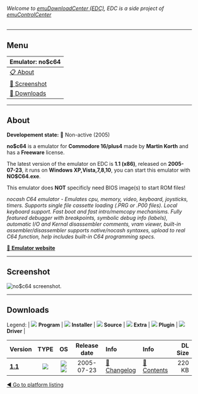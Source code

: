 ###### Welcome to [emuDownloadCenter (EDC)](https://github.com/PhoenixInteractiveNL/emuDownloadCenter/wiki/), EDC is a side project of [emuControlCenter](https://github.com/PhoenixInteractiveNL/emuControlCenter/wiki/)
***
## Menu
| **Emulator: no$c64** |
|:---------|
| [:clipboard: About](#about) |
| [:sunrise: Screenshot](#screen) |
| [:floppy_disk: Downloads](#downloads) |
***
## About
**Developement state:** :red_circle: Non-active (2005)

**no$c64** is a emulator for **Commodore 16/plus4** made by **Martin Korth** and has a **Freeware** license.

The latest version of the emulator on EDC is **1.1 (x86)**, released on **2005-07-23**, it runs on **Windows XP,Vista,7,8,10**, you can start this emulator with **NO$C64.exe**.

This emulator does **NOT** specificly need BIOS image(s) to start ROM files!

_nocash C64 emulator - Emulates cpu, memory, video, keyboard, joysticks, timers. Supports single file cassette loading (.PRG or .P00 files). Local keyboard support. Fast boot and fast intro/memcopy mechanisms. Fully featured debugger with breakpoints, symbolic debug info (labels), automatic I/O and Kernal disassembler comments, vram viewer, built-in assembler/disassembler supports native/nocash syntaxes, upload to real C64 function, help includes built-in C64 programming specs._

[:link: **Emulator website**](http://problemkaputt.de/index.htm)
***
## Screenshot
![](https://raw.githubusercontent.com/PhoenixInteractiveNL/emuDownloadCenter/master/hooks/noc64/emulator_screen_01.jpg "no$c64 screenshot.")
***
## Downloads
Legend:
| ![](https://raw.githubusercontent.com/wiki/PhoenixInteractiveNL/emuDownloadCenter/images_misc/icon_program_24.png) **Program** | 
![](https://raw.githubusercontent.com/wiki/PhoenixInteractiveNL/emuDownloadCenter/images_misc/icon_installer_24.png) **Installer** | 
![](https://raw.githubusercontent.com/wiki/PhoenixInteractiveNL/emuDownloadCenter/images_misc/icon_source_code_24.png) **Source** | 
![](https://raw.githubusercontent.com/wiki/PhoenixInteractiveNL/emuDownloadCenter/images_misc/icon_extra_24.png) **Extra** | 
![](https://raw.githubusercontent.com/wiki/PhoenixInteractiveNL/emuDownloadCenter/images_misc/icon_plugin_24.png) **Plugin** | 
![](https://raw.githubusercontent.com/wiki/PhoenixInteractiveNL/emuDownloadCenter/images_misc/icon_driver_24.png) **Driver** | 


| Version  | TYPE | OS | Release date  | Info       | Info       | DL Size    |
|:---------|:----:|:--:|:-------------:|:-----------|:-----------|-----------:|
| [**1.1**](https://github.com/PhoenixInteractiveNL/edc-repo0001/raw/master/noc64/1.1.7z) | ![](https://raw.githubusercontent.com/wiki/PhoenixInteractiveNL/emuDownloadCenter/images_misc/icon_program_24.png) | ![](https://raw.githubusercontent.com/wiki/PhoenixInteractiveNL/emuDownloadCenter/images_misc/logo_windows_24.png)![](https://raw.githubusercontent.com/wiki/PhoenixInteractiveNL/emuDownloadCenter/images_misc/icon_32-bit_24.png) | 2005-07-23 | [:page_facing_up: Changelog](https://github.com/PhoenixInteractiveNL/edc-repo0001/blob/master/noc64/1.1_changelog.txt) | [:mag_right: Contents](https://github.com/PhoenixInteractiveNL/edc-repo0001/blob/master/noc64/1.1_contents.txt) | 220 KB |

[:arrow_backward: Go to platform listing](https://github.com/PhoenixInteractiveNL/emuDownloadCenter/wiki/EDC-Platform-List)
